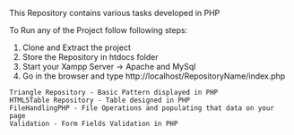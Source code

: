 
This Repository contains various tasks developed in PHP

To Run any of the Project follow following steps:
1. Clone and Extract the project
2. Store the Repository in htdocs folder
3. Start your Xampp Server -> Apache and MySql
4. Go in the browser and type http://localhost/RepositoryName/index.php

``` 
Triangle Repository - Basic Pattern displayed in PHP
HTML5Table Repository - Table designed in PHP
FileHandlingPHP - File Operations and populating that data on your page
Validation - Form Fields Validation in PHP

```




